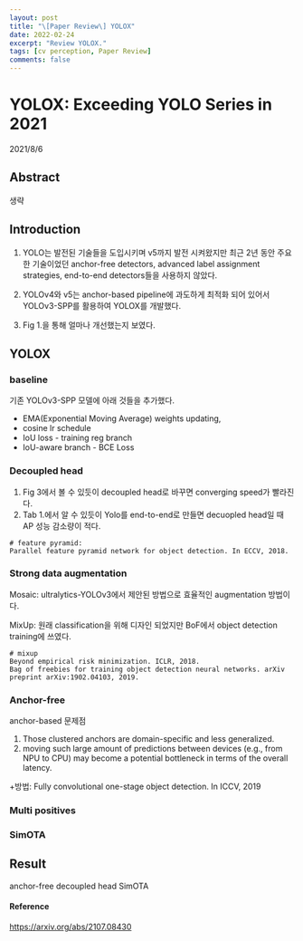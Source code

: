 ```yaml
---
layout: post
title: "\[Paper Review\] YOLOX"
date: 2022-02-24
excerpt: "Review YOLOX."
tags: [cv perception, Paper Review]
comments: false
---
```


# YOLOX: Exceeding YOLO Series in 2021
2021/8/6

## Abstract

생략

## Introduction

1. YOLO는 발전된 기술들을 도입시키며 v5까지 발전 시켜왔지만 최근 2년 동안 주요한 기술이었던 anchor-free detectors, advanced label assignment strategies, end-to-end detectors들을 사용하지 않았다. 

2. YOLOv4와 v5는 anchor-based pipeline에 과도하게 최적화 되어 있어서 YOLOv3-SPP를 활용하여 YOLOX를 개발했다.

3. Fig 1.을 통해 얼마나 개선했는지 보였다.

## YOLOX

### baseline

기존 YOLOv3-SPP 모델에 아래 것들을 추가했다.

* EMA(Exponential Moving Average) weights updating, 
* cosine lr schedule
* IoU loss - training reg branch
* IoU-aware branch - BCE Loss

### Decoupled head

1. Fig 3에서 볼 수 있듯이 decoupled head로 바꾸면 converging speed가 빨라진다.
2. Tab 1.에서 알 수 있듯이 Yolo를 end-to-end로 만들면 decuopled head일 때 AP 성능 감소량이 적다.
```
# feature pyramid:
Parallel feature pyramid network for object detection. In ECCV, 2018.
```
### Strong data augmentation

Mosaic: ultralytics-YOLOv3에서 제안된 방법으로 효율적인 augmentation 방법이다.

MixUp: 원래 classification을 위해 디자인 되었지만 BoF에서 object detection training에 쓰였다.
```
# mixup
Beyond empirical risk minimization. ICLR, 2018.
Bag of freebies for training object detection neural networks. arXiv preprint arXiv:1902.04103, 2019.
```
### Anchor-free

anchor-based 문제점

1. Those clustered anchors are domain-specific and less generalized.
2. moving such large amount of predictions between devices (e.g., from NPU to CPU) may become a potential bottleneck in terms of the overall latency.

+방법: Fully convolutional one-stage object detection. In ICCV, 2019

### Multi positives

### SimOTA

## Result
anchor-free
decoupled head
SimOTA

#### Reference
https://arxiv.org/abs/2107.08430
